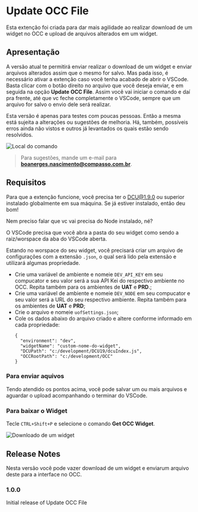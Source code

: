# Update OCC File

Esta extenção foi criada para dar mais agilidade ao realizar download de um widget no OCC e upload de arquivos alterados em um widget.

## Apresentação

A versão atual te permitirá enviar realizar o download de um widget e enviar arquivos alterados assim que o mesmo for salvo. Mas pada isso, é necessário ativar a extenção caso você tenha acabado de abrir o VSCode. Basta clicar com o botão direito no arquivo que você deseja enviar, e em seguida na opção **Update OCC File**. Assim você vai iniciar o comando e daí pra frente, até que vc feche completamente o VSCode, sempre que um arquivo for salvo o envio dele será realizar.

Esta versão é apenas para testes com poucas pessoas. Então a mesma está sujeita a alterações ou sugestões de melhoria.
Há, também, possíveis erros ainda não vistos e outros já levantados os quais estão sendo resolvidos.

![Local do comando](https://user-images.githubusercontent.com/22202005/78039759-e67acf80-7344-11ea-9b57-4a5be1291c08.png)

> Para sugestões, mande um e-mail para **boanerges.nascimento@compasso.com.br**.

## Requisitos

Para que a extenção funcione, você precisa ter o DCU@1.9.0 ou superior instalado globalmente em sua máquina. Se já estiver instalado, então deu bom!

Nem preciso falar que vc vai precisa do Node instalado, né?

O VSCode precisa que você abra a pasta do seu widget como sendo a raiz/worspace da aba do VSCode aberta.

Estando no worspace do seu widget, você precisará criar um arquivo de configurações com a extensão `.json`, o qual será lido pela extensão e utilizará algumas propriedade.

- Crie uma variável de ambiente e nomeie `DEV_API_KEY` em seu compucator e seu valor será a sua API Kei do respectivo ambiente no OCC. Repita também para os ambientes de **UAT** e **PRD**.;
- Crie uma variável de ambiente e nomeie `DEV_NODE` em seu compucator e seu valor será a URL do seu respectivo ambiente. Repita também para os ambientes de **UAT** e **PRD**;
- Crie o arquivo e nomeie `uofSettings.json`;
- Cole os dados abaixo do arquivo criado e altere conforme informado em cada propriedade:
  ```
  {
    "environment": "dev",
    "widgetName": "custom-nome-do-widget",
    "DCUPath": "c:/development/DCU19/dcuIndex.js",
    "OCCRootPath": "c:/development/OCC"
  }
  ```

### Para enviar aquivos

Tendo atendido os pontos acima, você pode salvar um ou mais arquivos e aguardar o upload acompanhando o terminar do VSCode.

### Para baixar o Widget

Tecle `CTRL+Shift+P` e selecione o comando **Get OCC Widget**.

![Downloado de um widget](https://user-images.githubusercontent.com/22202005/78039560-a3206100-7344-11ea-967e-3556a44ebbb5.png)

## Release Notes

Nesta versão você pode vazer download de um widget e enviarum arquivo deste para a interface no OCC.

### 1.0.0

Initial release of Update OCC File
